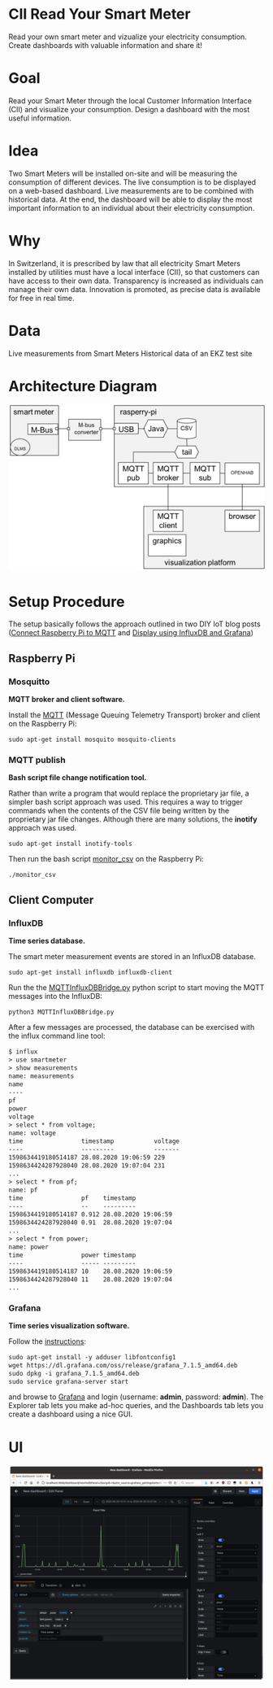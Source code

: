 # CII Read Your Smart Meter
Read your own smart meter and vizualize your electricity consumption. Create dashboards with valuable information and share it!

# Goal

Read your Smart Meter through the local Customer Information Interface (CII) and visualize your consumption. Design a dashboard with the most useful information.

# Idea

Two Smart Meters will be installed on-site and will be measuring the consumption of different devices. The live consumption is to be displayed on a web-based dashboard. Live measurements are to be combined with historical data. At the end, the dashboard will be able to display the most important information to an individual about their electricity consumption.

# Why

In Switzerland, it is prescribed by law that all electricity Smart Meters installed by utilities must have a local interface (CII), so that customers can have access to their own data. Transparency is increased as individuals can manage their own data. Innovation is promoted, as precise data is available for free in real time.

# Data

Live measurements from Smart Meters Historical data of an EKZ test site

# Architecture Diagram
![Architecture Diagram](img/ReadMySmartMeter_Setup.png)

# Setup Procedure
The setup basically follows the approach outlined in two
DIY IoT blog posts ([Connect Raspberry Pi to MQTT](https://diyi0t.com/microcontroller-to-raspberry-pi-wifi-mqtt-communication/)
and
[Display using InfluxDB and Grafana](https://diyi0t.com/visualize-mqtt-data-with-influxdb-and-grafana/))

## Raspberry Pi
### Mosquitto
**MQTT broker and client software.**

Install the [MQTT](https://en.wikipedia.org/wiki/MQTT) (Message Queuing Telemetry Transport)
broker and client on the Raspberry Pi:

```
sudo apt-get install mosquito mosquito-clients
```

### MQTT publish 
**Bash script file change notification tool.**

Rather than write a program that would replace the proprietary jar file,
a simpler bash script approach was used.
This requires a way to trigger commands when the 
contents of the CSV file being written by the proprietary jar file changes.
Although there are many solutions, the **inotify** approach was used.

```
sudo apt-get install inotify-tools
```
Then run the bash script [monitor_csv](monitor_csv) on the Raspberry Pi:

```
./monitor_csv
```

## Client Computer
### InfluxDB
**Time series database.**

The smart meter measurement events are stored in an InfluxDB database.

```
sudo apt-get install influxdb influxdb-client
```

Run the the [MQTTInfluxDBBridge.py](MQTTInfluxDBBridge.py)
python script to start moving the MQTT messages into the InfluxDB:

```
python3 MQTTInfluxDBBridge.py
```

After a few messages are processed,
the database can be exercised with the influx command line tool:

```
$ influx
> use smartmeter
> show measurements
name: measurements
name
----
pf
power
voltage
> select * from voltage;
name: voltage
time                timestamp           voltage
----                ---------           -------
1598634419180514187 28.08.2020 19:06:59 229
1598634424287928040 28.08.2020 19:07:04 231
...
> select * from pf;
name: pf
time                pf    timestamp
----                --    ---------
1598634419180514187 0.912 28.08.2020 19:06:59
1598634424287928040 0.91  28.08.2020 19:07:04
...
> select * from power;
name: power
time                power timestamp
----                ----- ---------
1598634419180514187 10    28.08.2020 19:06:59
1598634424287928040 11    28.08.2020 19:07:04
...
```

### Grafana
**Time series visualization software.**

Follow the [instructions](https://grafana.com/grafana/download):

```
sudo apt-get install -y adduser libfontconfig1
wget https://dl.grafana.com/oss/release/grafana_7.1.5_amd64.deb
sudo dpkg -i grafana_7.1.5_amd64.deb
sudo service grafana-server start
```

and browse to [Grafana](http://localhost:3000/)
and login (username: **admin**, password: **admin**).
The Explorer tab lets you make ad-hoc queries,
and the Dashboards tab lets you create a dashboard using a nice GUI.

# UI
![Dashboard](img/dashboard.png)
